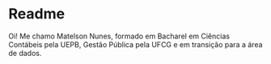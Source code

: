 # Readme
Oi! Me chamo Matelson Nunes, formado em Bacharel em Ciências Contábeis pela UEPB, Gestão Pública pela UFCG e em transição para a área de dados.
